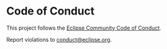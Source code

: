 <!-- SPDX-License-Identifier: Apache-2.0 -->
# Code of Conduct

This project follows the [Eclipse Community Code of Conduct](https://www.eclipse.org/org/documents/Community_Code_of_Conduct.php).

Report violations to conduct@eclipse.org.
